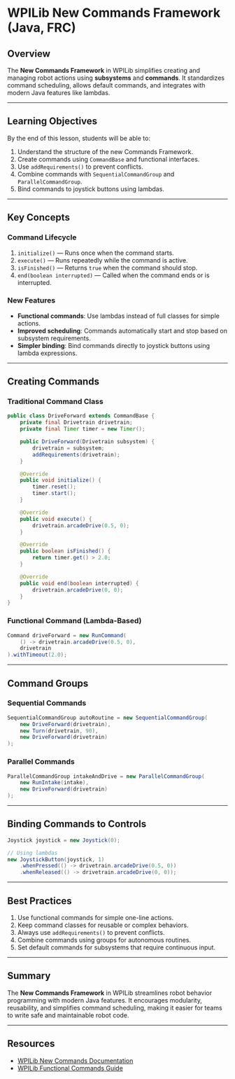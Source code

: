 # WPILib New Commands Framework (Java, FRC)

## Overview

The **New Commands Framework** in WPILib simplifies creating and managing robot actions using **subsystems** and **commands**.
It standardizes command scheduling, allows default commands, and integrates with modern Java features like lambdas.

---

## Learning Objectives

By the end of this lesson, students will be able to:

1. Understand the structure of the new Commands Framework.
2. Create commands using `CommandBase` and functional interfaces.
3. Use `addRequirements()` to prevent conflicts.
4. Combine commands with `SequentialCommandGroup` and `ParallelCommandGroup`.
5. Bind commands to joystick buttons using lambdas.

---

## Key Concepts

### Command Lifecycle

1. `initialize()` — Runs once when the command starts.
2. `execute()` — Runs repeatedly while the command is active.
3. `isFinished()` — Returns `true` when the command should stop.
4. `end(boolean interrupted)` — Called when the command ends or is interrupted.

### New Features

* **Functional commands**: Use lambdas instead of full classes for simple actions.
* **Improved scheduling**: Commands automatically start and stop based on subsystem requirements.
* **Simpler binding**: Bind commands directly to joystick buttons using lambda expressions.

---

## Creating Commands

### Traditional Command Class

```java
public class DriveForward extends CommandBase {
    private final Drivetrain drivetrain;
    private final Timer timer = new Timer();

    public DriveForward(Drivetrain subsystem) {
        drivetrain = subsystem;
        addRequirements(drivetrain);
    }

    @Override
    public void initialize() {
        timer.reset();
        timer.start();
    }

    @Override
    public void execute() {
        drivetrain.arcadeDrive(0.5, 0);
    }

    @Override
    public boolean isFinished() {
        return timer.get() > 2.0;
    }

    @Override
    public void end(boolean interrupted) {
        drivetrain.arcadeDrive(0, 0);
    }
}
```

### Functional Command (Lambda-Based)

```java
Command driveForward = new RunCommand(
    () -> drivetrain.arcadeDrive(0.5, 0),
    drivetrain
).withTimeout(2.0);
```

---

## Command Groups

### Sequential Commands

```java
SequentialCommandGroup autoRoutine = new SequentialCommandGroup(
    new DriveForward(drivetrain),
    new Turn(drivetrain, 90),
    new DriveForward(drivetrain)
);
```

### Parallel Commands

```java
ParallelCommandGroup intakeAndDrive = new ParallelCommandGroup(
    new RunIntake(intake),
    new DriveForward(drivetrain)
);
```

---

## Binding Commands to Controls

```java
Joystick joystick = new Joystick(0);

// Using lambdas
new JoystickButton(joystick, 1)
    .whenPressed(() -> drivetrain.arcadeDrive(0.5, 0))
    .whenReleased(() -> drivetrain.arcadeDrive(0, 0));
```

---

## Best Practices

1. Use functional commands for simple one-line actions.
2. Keep command classes for reusable or complex behaviors.
3. Always use `addRequirements()` to prevent conflicts.
4. Combine commands using groups for autonomous routines.
5. Set default commands for subsystems that require continuous input.

---

## Summary

The **New Commands Framework** in WPILib streamlines robot behavior programming with modern Java features.
It encourages modularity, reusability, and simplifies command scheduling, making it easier for teams to write safe and maintainable robot code.

---

## Resources

* [WPILib New Commands Documentation](https://docs.wpilib.org/en/stable/docs/software/commandbased/commands.html)
* [WPILib Functional Commands Guide](https://docs.wpilib.org/en/stable/docs/software/commandbased/functional-commands.html)
